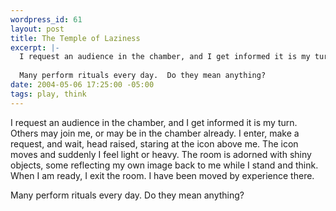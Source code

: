 ```yaml
--- 
wordpress_id: 61
layout: post
title: The Temple of Laziness
excerpt: |-
  I request an audience in the chamber, and I get informed it is my turn.  Others may join me, or may be in the chamber already.  I enter, make a request, and wait, head raised, staring at the icon above me.  The icon moves and suddenly I feel light or heavy.  The room is adorned with shiny objects, some reflecting my own image back to me while I stand and think.  When I am ready, I exit the room.  I have been moved by experience there.
  
  Many perform rituals every day.  Do they mean anything?
date: 2004-05-06 17:25:00 -05:00
tags: play, think
---
```

I request an audience in the chamber, and I get informed it is my turn.  Others may join me, or may be in the chamber already.  I enter, make a request, and wait, head raised, staring at the icon above me.  The icon moves and suddenly I feel light or heavy.  The room is adorned with shiny objects, some reflecting my own image back to me while I stand and think.  When I am ready, I exit the room.  I have been moved by experience there.

Many perform rituals every day.  Do they mean anything?
